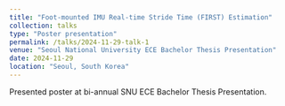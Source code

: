 ```yaml
---
title: "Foot-mounted IMU Real-time Stride Time (FIRST) Estimation"
collection: talks
type: "Poster presentation"
permalink: /talks/2024-11-29-talk-1
venue: "Seoul National University ECE Bachelor Thesis Presentation"
date: 2024-11-29
location: "Seoul, South Korea"
---
```


Presented poster at bi-annual SNU ECE Bachelor Thesis Presentation.
